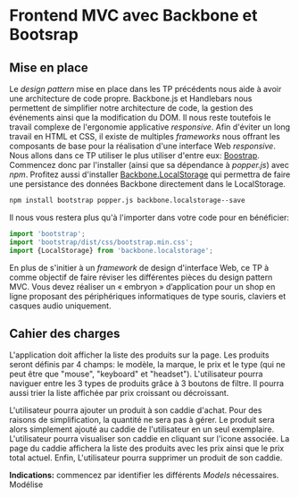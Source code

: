 # Frontend MVC avec Backbone et Bootsrap

  

## Mise en place

Le *design pattern* mise en place dans les TP précédents nous aide à avoir une architecture de code propre. Backbone.js et Handlebars nous permettent de simplifier notre architecture de code, la gestion des événements ainsi que la modification du DOM.   Il nous reste toutefois le travail complexe de l'ergonomie applicative *responsive*. Afin d'éviter un long travail en HTML et CSS, il existe de multiples *frameworks* nous offrant les composants de base pour la réalisation d'une interface Web *responsive*. Nous allons dans ce TP utiliser le plus utiliser d'entre eux: [Boostrap](https://getbootstrap.com/). Commencez donc par l'installer (ainsi que sa dépendance à *popper.js*) avec *npm*. Profitez aussi d'installer [Backbone.LocalStorage](https://github.com/jeromegn/Backbone.localStorage) qui permettra de faire une persistance des données Backbone directement dans le LocalStorage.

```bash
npm install bootstrap popper.js backbone.localstorage--save
```
Il nous vous restera plus qu'à l'importer dans votre code pour en bénéficier:

```js
import 'bootstrap';
import 'bootstrap/dist/css/bootstrap.min.css';
import {LocalStorage} from 'backbone.localstorage';
```
En plus de s'initier à un *framework* de design d'interface Web, ce TP à comme objectif de faire réviser les différentes pièces du design pattern MVC. Vous devez réaliser un « embryon » d’application pour un shop en ligne proposant des périphériques informatiques de type souris, claviers et casques audio uniquement. 

## Cahier des charges

L'application doit  afficher la liste des produits sur la page. Les produits seront définis par 4 champs: le modèle, la marque, le prix et le type (qui ne peut être que "mouse", "keyboard" et "headset"). L'utilisateur pourra naviguer entre les 3 types de produits grâce à 3 boutons de filtre. Il pourra aussi trier la liste affichée par prix croissant ou décroissant. 

L'utilisateur pourra ajouter un produit à son caddie d'achat. Pour des raisons de simplification, la quantité ne sera pas à gérer. Le produit sera alors simplement ajouté au caddie de l'utilisateur en un seul exemplaire.   L'utilisateur pourra visualiser son caddie en cliquant sur l'icone associée. La page du caddie affichera la liste des produits avec les prix ainsi que le prix total  actuel. Enfin, L'utilisateur pourra supprimer un produit de son caddie.

**Indications:** commencez par identifier les différents *Models* nécessaires. Modélise 




<!--stackedit_data:
eyJoaXN0b3J5IjpbLTcxMzcxNTk2MSwtMTk4NTAxMDc2Nyw5MT
Q4MDM5MDMsMTE4Mjg1NzU2OV19
-->